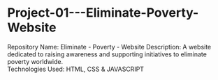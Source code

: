# Project-01---Eliminate-Poverty-Website
Repository Name: Eliminate - Poverty - Website 
Description: A website dedicated to raising awareness and supporting initiatives to eliminate poverty worldwide.  
Technologies Used: HTML, CSS &amp; JAVASCRIPT
